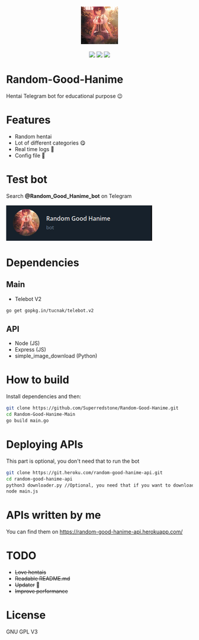 <p align="center">
  <img src="Images/catGirl.jpg" width="20%"></img><br><br>
  <img src="https://github.com/Superredstone/Random-Good-Hanime/actions/workflows/go.yml/badge.svg"></img>
  <img src="https://img.shields.io/github/license/Superredstone/Random-Good-Hanime?color=Green&label=License"></img>
  <img src="https://img.shields.io/discord/821836676607115304?color=Blue&logo=Discord&logoColor=Blue"></img>
</p>

# Random-Good-Hanime
Hentai Telegram bot for educational purpose :wink:

# Features 
- Random hentai 
- Lot of different categories :yum:
- Real time logs :scroll:
- Config file :page_facing_up:

# Test bot
Search **@Random_Good_Hanime_bot** on Telegram <br> <br>
<img src="https://github.com/Superredstone/Random-Good-Hanime/blob/Main/Images/telegramTestBot.png">

# Dependencies
## Main
- Telebot V2
```bash
go get gopkg.in/tucnak/telebot.v2
```

## API
- Node (JS)
- Express (JS)
- simple_image_download (Python)

# How to build
Install dependencies and then: 
```bash
git clone https://github.com/Superredstone/Random-Good-Hanime.git
cd Random-Good-Hanime-Main
go build main.go
```

# Deploying APIs
This part is optional, you don't need that to run the bot
```bash
git clone https://git.heroku.com/random-good-hanime-api.git
cd random-good-hanime-api
python3 downloader.py //Optional, you need that if you want to download new images
node main.js
```

# APIs written by me
You can find them on https://random-good-hanime-api.herokuapp.com/

# TODO
- ~~Love hentais~~
- ~~Readable README.md~~
- ~~Updater~~ :arrow_down_small:
- ~~Improve performance~~

# License
GNU GPL V3
